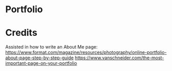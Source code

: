# Portfolio

# Credits
Assisted in how to write an About Me page:
https://www.format.com/magazine/resources/photography/online-portfolio-about-page-step-by-step-guide
https://www.vanschneider.com/the-most-important-page-on-your-portfolio

